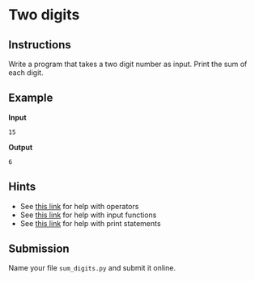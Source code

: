 # Two digits

## Instructions
Write a program that takes a two digit number as input. Print the sum of each digit.

## Example
**Input**
```
15
```

**Output**
```
6
```

## Hints
* See [this link](https://www.w3schools.com/python/python_operators.asp) for help with operators
* See [this link](https://www.w3schools.com/python/ref_func_input.asp) for help with input functions
* See [this link](https://www.w3schools.com/python/ref_func_print.asp) for help with print statements

## Submission
Name your file `sum_digits.py` and submit it online.
